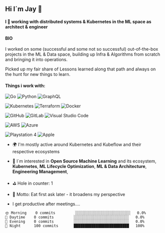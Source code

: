 ## Hi I´m Jay 👋

#### I :yellow_heart: working with distributed systems & Kubernetes in the ML space as architect & engineer

#### BIO

I worked on some (successful and some not so successful) out-of-the-box projects in the ML & Data space, building up Infra & Algorithms from scratch and bringing it into operations.

Picked up my fair share of Lessons learned along that path and always on the hunt for new things to learn. 


#### Things i work with:


![Go](https://img.shields.io/badge/go-%2300ADD8.svg?style=for-the-badge&logo=go&logoColor=white)
![Python](https://img.shields.io/badge/python-3670A0?style=for-the-badge&logo=python&logoColor=ffdd54)
![GraphQL](https://img.shields.io/badge/-GraphQL-E10098?style=for-the-badge&logo=graphql&logoColor=white)

![Kubernetes](https://img.shields.io/badge/kubernetes-%23326ce5.svg?style=for-the-badge&logo=kubernetes&logoColor=white)
![Terraform](https://img.shields.io/badge/terraform-%235835CC.svg?style=for-the-badge&logo=terraform&logoColor=white)
![Docker](https://img.shields.io/badge/docker-%230db7ed.svg?style=for-the-badge&logo=docker&logoColor=white)

![GitHub](https://img.shields.io/badge/github-%23121011.svg?style=for-the-badge&logo=github&logoColor=white)
![GitLab](https://img.shields.io/badge/gitlab-%23181717.svg?style=for-the-badge&logo=gitlab&logoColor=white)
![Visual Studio Code](https://img.shields.io/badge/Visual%20Studio%20Code-0078d7.svg?style=for-the-badge&logo=visual-studio-code&logoColor=white)


![AWS](https://img.shields.io/badge/AWS-%23FF9900.svg?style=for-the-badge&logo=amazon-aws&logoColor=white)
![Azure](https://img.shields.io/badge/azure-%230072C6.svg?style=for-the-badge&logo=microsoftazure&logoColor=white)

![Playstation 4](https://img.shields.io/badge/Playstation%204-003791?style=for-the-badge&logo=playstation-4&logoColor=white)
![Apple](https://img.shields.io/badge/Apple-%23000000.svg?style=for-the-badge&logo=apple&logoColor=white)
<br>



- 🌍 I'm mostly active around Kubernetes and Kubeflow and their respective ecosystems
- 💬 I´m interested in **Open Source Machine Learning** and its ecosystem, **Kubernetes**, **ML Lifecycle Optimization**, **ML & Data Architecture**, **Engineering Management**, 

- ⛳ Hole in counter: 1

- 🌱 Motto: Eat first ask later - it broadens my perspective

- I get productive after meetings....
```text
🌞 Morning    0 commits         ░░░░░░░░░░░░░░░░░░░░░░░░░   0.0% 
🌆 Daytime    0 commits         ░░░░░░░░░░░░░░░░░░░░░░░░░   0.0% 
🌃 Evening    0 commits         ░░░░░░░░░░░░░░░░░░░░░░░░░   0.0% 
🌙 Night      100 commits       █████████████████████████   100%
```
